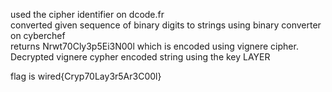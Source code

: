 <p>used the cipher identifier on dcode.fr<br>
converted given sequence of binary digits to strings using binary converter on cyberchef<br>
returns Nrwt70Cly3p5Ei3N00l which is encoded using vignere cipher.<br>
Decrypted vignere cypher encoded string using the key LAYER<br></p>

flag is wired{Cryp70Lay3r5Ar3C00l}
